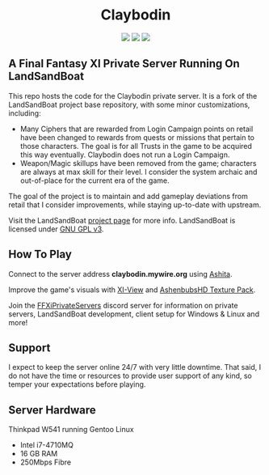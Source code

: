 <p align="center">
    <h1 align="center">Claybodin</h1>
</p>

<p align="center">
<a href="https://github.com/Claybie/claybodin/actions/workflows/build.yml?query=base"><img src="https://github.com/claybie/claybodin/actions/workflows/build.yml/badge.svg"/></a>
<a href="https://github.com/Claybie/claybodin/actions/workflows/codeql-analysis.yml?query=base"><img src="https://github.com/claybie/claybodin/actions/workflows/codeql-analysis.yml/badge.svg"/></a>
<a href="https://www.gnu.org/licenses/gpl-3.0"><img src="https://img.shields.io/badge/License-GPLv3-blue.svg"/></a>

</p>

## A Final Fantasy XI Private Server Running On LandSandBoat

This repo hosts the code for the Claybodin private server. It is a fork of the LandSandBoat project base repository, with some minor customizations, including:

<ul>
    <li>Many Ciphers that are rewarded from Login Campaign points on retail have been changed to rewards from quests or missions that pertain to those characters. The goal is for all Trusts in the game to be acquired this way eventually. Claybodin does not run a Login Campaign. </li>
    <li>Weapon/Magic skillups have been removed from the game; characters are always at max skill for their level. I consider the system archaic and out-of-place for the current era of the game.
    </li>
</ul>

The goal of the project is to maintain and add gameplay deviations from retail that I consider improvements, while staying up-to-date with upstream.

Visit the LandSandBoat [project page](https://github.com/LandSandBoat/server/) for more info. LandSandBoat is licensed under [GNU GPL v3](https://github.com/LandSandBoat/server/blob/base/LICENSE).

## How To Play

Connect to the server address <b>claybodin.mywire.org</b> using [Ashita](https://ashitaxi.com/). 

Improve the game's visuals with [XI-View](https://github.com/Caradog/XI-View) and [AshenbubsHD Texture Pack](https://www.nexusmods.com/finalfantasy11/mods/1).

Join the [FFXiPrivateServers](https://discord.gg/THnWnC9fjr) discord server for information on private servers, LandSandBoat development, client setup for Windows & Linux and more!

## Support

I expect to keep the server online 24/7 with very little downtime. That said, I do not have the time or resources to provide user support of any kind, so temper your expectations before playing.

## Server Hardware

Thinkpad W541 running Gentoo Linux
<ul>
    <li>Intel i7-4710MQ</li>
    <li>16 GB RAM</li>
    <li>250Mbps Fibre</li>
</ul>
